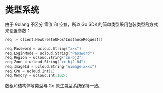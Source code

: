 

# 类型系统

由于 Golang 不区分 零值 和 空值，所以 Go SDK 的简单类型采用包装类型的方式来设置参数：

```go
req := client.NewCreateUHostInstanceRequest()

req.Password = ucloud.String("xxx")
req.LoginMode = ucloud.String("Password")
req.Region = ucloud.String("cn-bj2")
req.Zone = ucloud.String("cn-bj2-04")
req.ImageId = ucloud.String("uimage-xxxx")
req.CPU = ucloud.Int(1)
req.Memory = ucloud.Int(1024)
```

数组和结构体等类型与 Go 原生类型系统保持一致。



